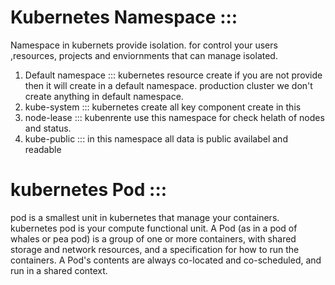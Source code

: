 # Kubernetes Namespace ::: 
Namespace in kubernets provide isolation. for control your users ,resources, projects and enviornments that can manage isolated. 
1. Default namespace :::  kubernetes resource create if you are not provide then it will create in a default namespace. production cluster we don't create anything in default namespace. 
2. kube-system ::: kubernetes create all key component  create in this 
3. node-lease ::: kubenrente use this namespace for check helath of nodes and status. 
4. kube-public ::: in this namespace all data is public availabel and readable 

# kubernetes Pod  :::
pod is a smallest unit in kubernetes that manage your containers. kubernetes pod is your compute functional unit. A Pod (as in a pod of whales or pea pod) is a group of one or more containers, with shared storage and network resources, and a specification for how to run the containers. A Pod's contents are always co-located and co-scheduled, and run in a shared context.
